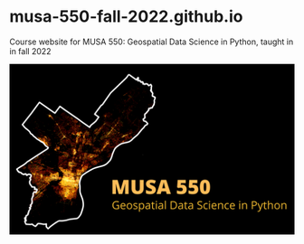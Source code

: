 # musa-550-fall-2022.github.io

Course website for MUSA 550: Geospatial Data Science in Python, taught in in fall 2022

![Logo for MUSA 550](assets/images/MUSA%20550%20Logo.png)
